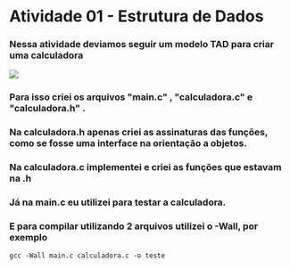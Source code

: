 # Atividade 01 - Estrutura de Dados

### Nessa atividade deviamos seguir um modelo TAD para criar uma calculadora 

![](https://lh4.googleusercontent.com/kQF2H9krAtCzoktPgWpiaiJXLau2VfjdFhsF_yRABdrXMpD4OOFYkNV3sK6NWQ9Y1lv4TnLOAyW9euc=w1366-h607)

### Para isso criei os arquivos "main.c" , "calculadora.c" e "calculadora.h" .
### Na calculadora.h apenas criei as assinaturas das funções, como se fosse uma interface na orientação a objetos.
### Na calculadora.c implementei e criei as funções que estavam na .h
### Já na main.c eu utilizei para testar a calculadora.

### E para compilar utilizando 2 arquivos utilizei o -Wall, por exemplo

`gcc -Wall main.c calculadora.c -o teste`
